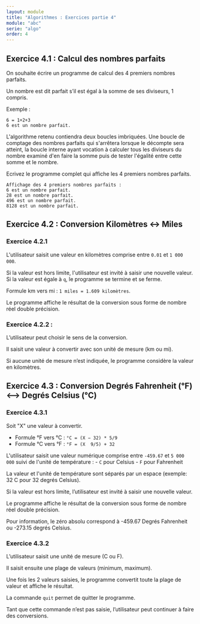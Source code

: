```yaml
---
layout: module
title: "Algorithmes : Exercices partie 4"
module: "abc"
serie: "algo"
order: 4
---
```


## Exercice 4.1 : Calcul des nombres parfaits

On souhaite écrire un programme de calcul des 4 premiers nombres parfaits. 

Un nombre est dit parfait s’il est égal à la somme de ses diviseurs, 1 compris.   

Exemple : 
```
6 = 1+2+3 
6 est un nombre parfait.  
``` 
   
L'algorithme retenu contiendra deux boucles imbriquées. Une boucle de comptage des nombres parfaits qui s'arrêtera lorsque le décompte sera atteint, la boucle interne ayant vocation à calculer tous les diviseurs du nombre examiné d'en faire la somme puis de tester l'égalité entre cette somme et le nombre.  

Ecrivez le programme complet qui affiche les 4 premiers nombres parfaits.

```
Affichage des 4 premiers nombres parfaits :
6 est un nombre parfait.
28 est un nombre parfait.
496 est un nombre parfait.
8128 est un nombre parfait.

```

## Exercice 4.2 : Conversion Kilomètres <-> Miles 

### Exercice 4.2.1 

L'utilisateur saisit une valeur en kilomètres comprise entre `0.01` et `1 000 000`. 

Si la valeur est hors limite, l'utilisateur est invité à saisir une nouvelle valeur. Si la valeur est égale à `q`, le programme se termine et se ferme. 

Formule km vers mi :  	`1 miles = 1.609 kilomètres`. 

Le programme affiche le résultat de la conversion sous forme de nombre réel double précision.

### Exercice 4.2.2 : 

L’utilisateur peut choisir le sens de la conversion.

Il saisit une valeur à convertir avec son unité de mesure (km ou mi).

Si aucune unité de mesure n’est indiquée, le programme considère la valeur en kilomètres.


## Exercice 4.3 : Conversion Degrés Fahrenheit (°F) <--> Degrés Celsius (°C)

### Exercice 4.3.1

Soit "X" une valeur à convertir.
- Formule °F vers °C :       `°C = (X − 32) * 5/9`
- Formule °C vers °F :       `°F = (X  9/5) + 32`

L'utilisateur saisit une valeur numérique comprise entre `-459.67` et `5 000 000` suivi de l'unité de température : 
	- `C` pour Celsius
	- `F` pour Fahrenheit

La valeur et l'unité de température sont séparés par un espace (exemple: 32 C pour 32 degrés Celsius). 

Si la valeur est hors limite, l’utilisateur est invité à saisir une nouvelle valeur. 

Le programme affiche le résultat de la conversion sous forme de nombre réel double précision.

Pour information, le zéro absolu correspond à -459.67 Degrés Fahrenheit ou -273.15 degrés Celsius. 

### Exercice 4.3.2 

L’utilisateur saisit une unité de mesure (C ou F). 

Il saisit ensuite une plage de valeurs (minimum, maximum).

Une fois les 2 valeurs saisies, le programme convertit toute la plage de valeur et affiche le résultat.

La commande `quit` permet de quitter le programme. 

Tant que cette commande n’est pas saisie, l’utilisateur peut continuer à faire des conversions.
